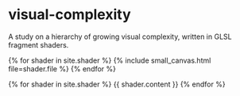 # visual-complexity

A study on a hierarchy of growing visual complexity, written in GLSL fragment shaders.

{% for shader in site.shader %}
{% include small_canvas.html file=shader.file %}
{% endfor %}

{% for shader in site.shader %}
{{ shader.content }}
{% endfor %}
